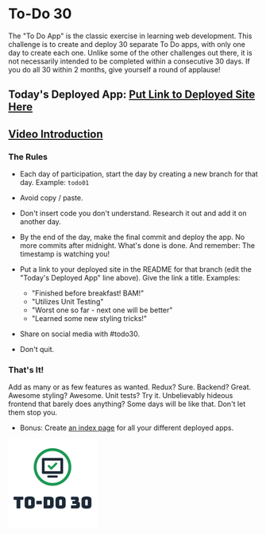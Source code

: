 # To-Do 30

The "To Do App" is the classic exercise in learning web development. This challenge is to create and deploy 30 separate To Do apps, with only one day to create each one. Unlike some of the other challenges out there, it is not necessarily intended to be completed within a consecutive 30 days. If you do all 30 within 2 months, give yourself a round of applause!

## Today's Deployed App: [Put Link to Deployed Site Here](https://todo30.com/)

## [Video Introduction](https://youtu.be/rQr4AVyOf5o)

### The Rules

* Each day of participation, start the day by creating a new branch for that day. Example: `todo01`

* Avoid copy / paste.

* Don't insert code you don't understand. Research it out and add it on another day.

* By the end of the day, make the final commit and deploy the app. No more commits after midnight. What's done is done. And remember: The timestamp is watching you!

* Put a link to your deployed site in the README for that branch (edit the "Today's Deployed App" line above). Give the link a title. Examples:
  *   "Finished before breakfast! BAM!"
  *   "Utilizes Unit Testing"
  *   "Worst one so far - next one will be better"
  *   "Learned some new styling tricks!"

* Share on social media with #todo30.

* Don't quit.

### That's It!

Add as many or as few features as wanted. Redux? Sure. Backend? Great. Awesome styling? Awesome. Unit tests? Try it. Unbelievably hideous frontend that barely does anything? Some days will be like that. Don't let them stop you.

* Bonus: Create [an index page](https://todo.elijahwilcott.com/) for all your different deployed apps.

![To-Do 30](https://github.com/ejw773/to-do-30/blob/main/public/to-do-30-flattened.png)
